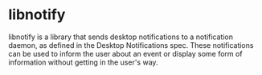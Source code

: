 libnotify
=========

libnotify is a library that sends desktop notifications to a notification daemon, as defined in the Desktop Notifications spec. These notifications can be used to inform the user about an event or display some form of information without getting in the user's way.